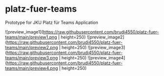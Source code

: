 # platz-fuer-teams
Prototype for JKU Platz für Teams Application


![preview_image1](https://raw.githubusercontent.com/brudi4550/platz-fuer-teams/main/preview1.png | height=250)
![preview_image2](https://raw.githubusercontent.com/brudi4550/platz-fuer-teams/main/preview2.png | height=250)
![preview_image3](https://raw.githubusercontent.com/brudi4550/platz-fuer-teams/main/preview3.png | height=250)
![preview_image4](https://raw.githubusercontent.com/brudi4550/platz-fuer-teams/main/preview4.png | height=250)
